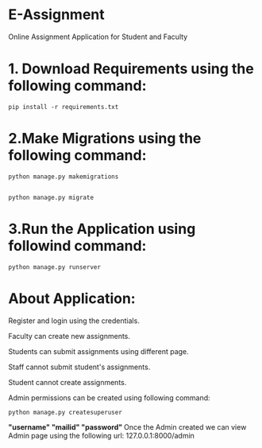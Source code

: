 # E-Assignment

Online Assignment Application for Student and Faculty

# 1. Download Requirements using the following command:

```
pip install -r requirements.txt
```

# 2.Make Migrations using the following command:

```
python manage.py makemigrations


python manage.py migrate
```

# 3.Run the Application using followind command:

```
python manage.py runserver
```

# About Application:

<p>Register and login using the credentials.</p>
<p>Faculty can create new assignments.</p>
<p>Students can submit assignments using different page.</p>
<p>Staff cannot submit student's assignments.</p>
<p>Student cannot create assignments.</p>

Admin permissions can be created using following command:

```
python manage.py createsuperuser
```

<b>
"username"
"mailid"
"password"
</b>
Once the Admin created we can view Admin page using the following url:
127.0.0.1:8000/admin
